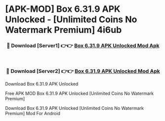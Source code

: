 # [APK-MOD] Box 6.31.9 APK Unlocked - [Unlimited Coins No Watermark Premium] 4i6ub



<div align="center">
<h3>🔴 Download [Server1] 👉👉 <a href="https://momento.my/?title=Box_6.31.9_APK_Unlocked">Box 6.31.9 APK Unlocked Mod Apk</a></h3><br>

<h3>🔴 Download [Server2] 👉👉 <a href="https://momento.my/?title=Box_6.31.9_APK_Unlocked">Box 6.31.9 APK Unlocked Mod Apk</a></h3>
</div>



Download Box 6.31.9 APK Unlocked 

Free APK MOD Box 6.31.9 APK Unlocked [Unlimited Coins No Watermark Premium]

Download Box 6.31.9 APK Unlocked [Unlimited Coins No Watermark Premium] Mod For Android
